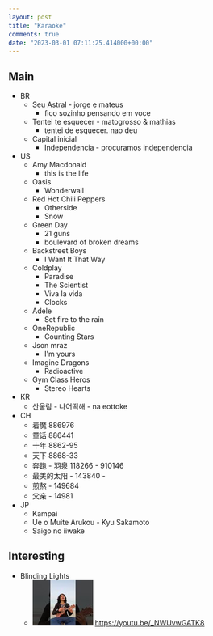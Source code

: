 ```yaml
---
layout: post
title: "Karaoke"
comments: true
date: "2023-03-01 07:11:25.414000+00:00"
---
```


## Main

* BR
  * Seu Astral - jorge e mateus
    * fico sozinho pensando em voce
  * Tentei te esquecer - matogrosso & mathias
    * tentei de esquecer. nao deu
  * Capital inicial
    * Independencia - procuramos independencia
* US
  * Amy Macdonald
    * this is the life
  * Oasis
    * Wonderwall
  * Red Hot Chili Peppers
    * Otherside
    * Snow
  * Green Day
    * 21 guns
    * boulevard of broken dreams
  * Backstreet Boys
    * I Want It That Way
  * Coldplay
    * Paradise
    * The Scientist
    * Viva la vida
    * Clocks
  * Adele
    * Set fire to the rain
  * OneRepublic
    * Counting Stars
  * Json mraz
    * I'm yours
  * Imagine Dragons
    * Radioactive
  * Gym Class Heros
    * Stereo Hearts
* KR
  * 산울림 - 나어떡해 - na eottoke
* CH
  * 着魔 886976
  * 童话 886441
  * 十年 8862-95
  * 天下 8868-33
  * 奔跑 - 羽泉 118266 - 910146
  * 最美的太阳 - 143840 - 
  * 煎熬 - 149684
  * 父亲 - 14981
* JP
  * Kampai
  * Ue o Muite Arukou - Kyu Sakamoto
  * Saigo no iiwake
  
## Interesting

* Blinding Lights
    * ![](/assets/img/dAclKjVN-_09d593e06097c3fdfd6031fccedba90d.png)
     https://youtu.be/_NWUvwGATK8
















  
  
  
  
  
  
  
  
  
  
  
  
  
  
  
  
  
  
  
  